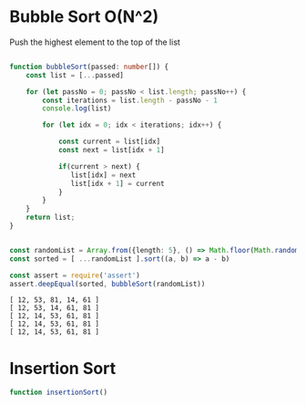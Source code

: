 # Bubble Sort O(N^2)

Push the highest element to the top of the list

```typescript

function bubbleSort(passed: number[]) {
    const list = [...passed]

    for (let passNo = 0; passNo < list.length; passNo++) {
        const iterations = list.length - passNo - 1
        console.log(list)

        for (let idx = 0; idx < iterations; idx++) {

            const current = list[idx]
            const next = list[idx + 1]

            if(current > next) {
               list[idx] = next
               list[idx + 1] = current
            }
        }
    }
    return list;
}


const randomList = Array.from({length: 5}, () => Math.floor(Math.random() * 100))
const sorted = [ ...randomList ].sort((a, b) => a - b)

const assert = require('assert')
assert.deepEqual(sorted, bubbleSort(randomList))
```

```markdown-runner
[ 12, 53, 81, 14, 61 ]
[ 12, 53, 14, 61, 81 ]
[ 12, 14, 53, 61, 81 ]
[ 12, 14, 53, 61, 81 ]
[ 12, 14, 53, 61, 81 ]
```


# Insertion Sort


```typescript
function insertionSort()
```

